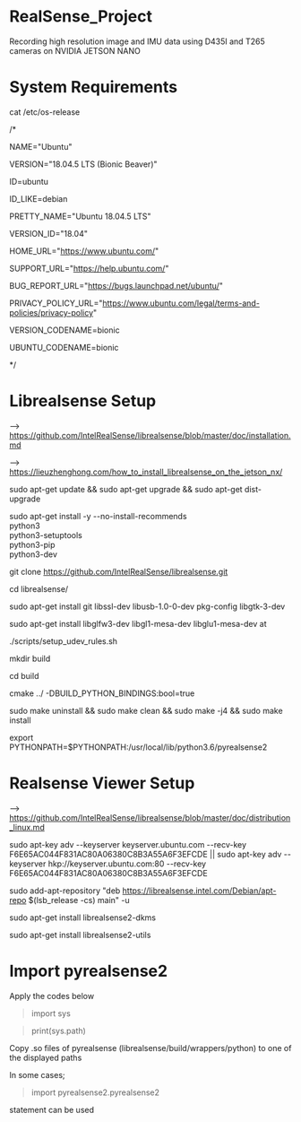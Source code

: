 # RealSense_Project
Recording high resolution image and IMU data using D435I and T265 cameras on NVIDIA JETSON NANO

# System Requirements
cat /etc/os-release

/*

NAME="Ubuntu"

VERSION="18.04.5 LTS (Bionic Beaver)"

ID=ubuntu

ID_LIKE=debian

PRETTY_NAME="Ubuntu 18.04.5 LTS"

VERSION_ID="18.04"

HOME_URL="https://www.ubuntu.com/"

SUPPORT_URL="https://help.ubuntu.com/"

BUG_REPORT_URL="https://bugs.launchpad.net/ubuntu/"

PRIVACY_POLICY_URL="https://www.ubuntu.com/legal/terms-and-policies/privacy-policy"

VERSION_CODENAME=bionic

UBUNTU_CODENAME=bionic

*/

# Librealsense Setup
--> https://github.com/IntelRealSense/librealsense/blob/master/doc/installation.md

--> https://lieuzhenghong.com/how_to_install_librealsense_on_the_jetson_nx/

sudo apt-get update && sudo apt-get upgrade && sudo apt-get dist-upgrade

sudo apt-get install -y --no-install-recommends \
    python3 \
    python3-setuptools \
    python3-pip \
    python3-dev

git clone https://github.com/IntelRealSense/librealsense.git

cd librealsense/


sudo apt-get install git libssl-dev libusb-1.0-0-dev pkg-config libgtk-3-dev

sudo apt-get install libglfw3-dev libgl1-mesa-dev libglu1-mesa-dev at

./scripts/setup_udev_rules.sh

mkdir build

cd build

cmake ../ -DBUILD_PYTHON_BINDINGS:bool=true

sudo make uninstall && sudo make clean && sudo make -j4 && sudo make install

export PYTHONPATH=$PYTHONPATH:/usr/local/lib/python3.6/pyrealsense2

# Realsense Viewer Setup
--> https://github.com/IntelRealSense/librealsense/blob/master/doc/distribution_linux.md

sudo apt-key adv --keyserver keyserver.ubuntu.com --recv-key F6E65AC044F831AC80A06380C8B3A55A6F3EFCDE || sudo apt-key adv --keyserver hkp://keyserver.ubuntu.com:80 --recv-key F6E65AC044F831AC80A06380C8B3A55A6F3EFCDE

sudo add-apt-repository "deb https://librealsense.intel.com/Debian/apt-repo $(lsb_release -cs) main" -u

sudo apt-get install librealsense2-dkms

sudo apt-get install librealsense2-utils

# Import pyrealsense2
Apply the codes below
> import sys

> print(sys.path)

Copy .so files of pyrealsense (librealsense/build/wrappers/python) to one of the displayed paths

In some cases;

> import pyrealsense2.pyrealsense2

statement can be used

